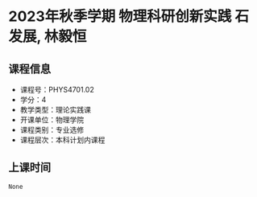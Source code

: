 # 2023年秋季学期 物理科研创新实践 石发展, 林毅恒






## 课程信息

- 课程号：PHYS4701.02
- 学分：4
- 教学类型：理论实践课
- 开课单位：物理学院
- 课程类别：专业选修
- 课程层次：本科计划内课程

## 上课时间

```
None
```

